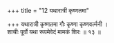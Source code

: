 +++
title = "12 यथारात्री कृष्णतमा"

+++
यथारात्री कृष्णतमा गौः कृष्णा कृष्णवर्त्मनी ।  
शाचीः पूर्वो यथा रूपमेवेदं मामकं शिरः ॥ १३ ॥